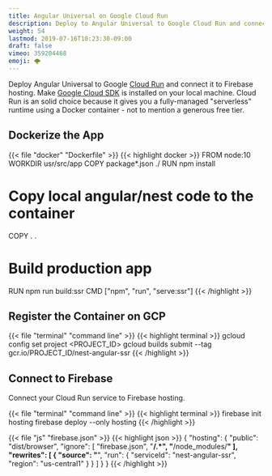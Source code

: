 ```yaml
---
title: Angular Universal on Google Cloud Run
description: Deploy to Angular Universal to Google Cloud Run and connect it to Firebase Hosting
weight: 54
lastmod: 2019-07-16T10:23:30-09:00
draft: false
vimeo: 359204468
emoji: 🌩️
---
```


Deploy Angular Universal to Google [Cloud Run](https://cloud.google.com/run/) and connect it to Firebase hosting. Make [Google Cloud SDK](https://cloud.google.com/sdk/) is installed on your local machine. Cloud Run is an solid choice because it gives you a fully-managed "serverless" runtime using a Docker container - not to mention a generous free tier. 

## Dockerize the App
 
{{< file "docker" "Dockerfile" >}}
{{< highlight docker >}}
FROM node:10
WORKDIR usr/src/app
COPY package*.json ./
RUN npm install
# Copy local angular/nest code to the container
COPY . .
# Build production app
RUN npm run build:ssr
CMD ["npm", "run", "serve:ssr"]
{{< /highlight >}}

## Register the Container on GCP

{{< file "terminal" "command line" >}}
{{< highlight terminal >}}
gcloud config set project <PROJECT_ID>
gcloud builds submit --tag gcr.io/PROJECT_ID/nest-angular-ssr
{{< /highlight >}}

## Connect to Firebase

Connect your Cloud Run service to Firebase hosting. 

{{< file "terminal" "command line" >}}
{{< highlight terminal >}}
 firebase init hosting
 firebase deploy --only hosting
{{< /highlight >}}

{{< file "js" "firebase.json" >}}
{{< highlight json >}}
{
  "hosting": {
    "public": "dist/browser",
    "ignore": [
      "firebase.json",
      "**/.*",
      "**/node_modules/**"
    ],
    "rewrites": [ 
      {
        "source": "**",
        "run": {
          "serviceId": "nest-angular-ssr",
          "region": "us-central1" 
        }
      }
    ]
  }
}
{{< /highlight >}}





